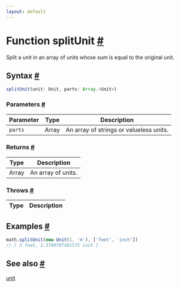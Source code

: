 ```yaml
---
layout: default
---
```


<!-- Note: This file is automatically generated from source code comments. Changes made in this file will be overridden. -->

<h1 id="function-splitunit">Function splitUnit <a href="#function-splitunit" title="Permalink">#</a></h1>

Split a unit in an array of units whose sum is equal to the original unit.


<h2 id="syntax">Syntax <a href="#syntax" title="Permalink">#</a></h2>

```js
splitUnit(unit: Unit, parts: Array.<Unit>)
```

<h3 id="parameters">Parameters <a href="#parameters" title="Permalink">#</a></h3>

Parameter | Type | Description
--------- | ---- | -----------
`parts` | Array | An array of strings or valueless units.

<h3 id="returns">Returns <a href="#returns" title="Permalink">#</a></h3>

Type | Description
---- | -----------
Array | An array of units.


<h3 id="throws">Throws <a href="#throws" title="Permalink">#</a></h3>

Type | Description
---- | -----------


<h2 id="examples">Examples <a href="#examples" title="Permalink">#</a></h2>

```js
math.splitUnit(new Unit(1, 'm'), ['feet', 'inch'])
// [ 3 feet, 3.3700787401575 inch ]
```


<h2 id="see-also">See also <a href="#see-also" title="Permalink">#</a></h2>

[unit](unit.html)
